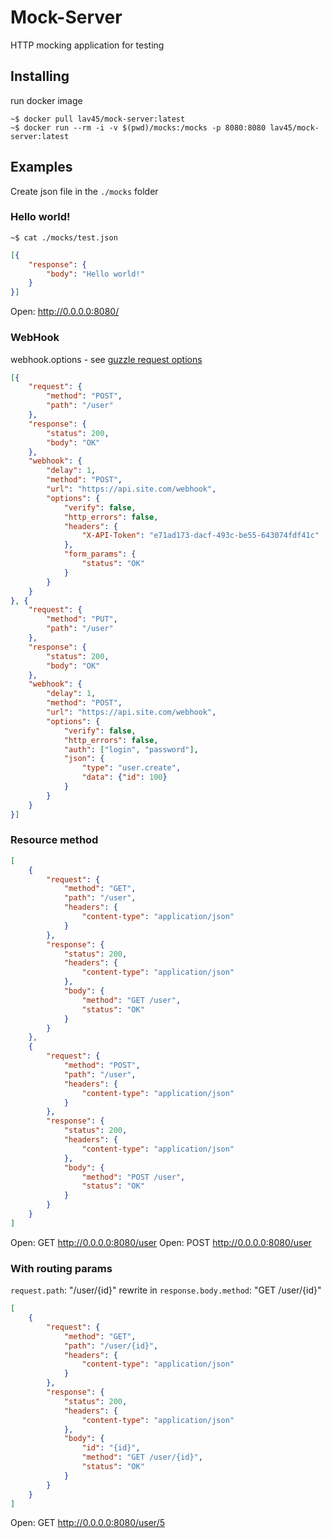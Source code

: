 # Mock-Server

HTTP mocking application for testing

## Installing
run docker image

```shell
~$ docker pull lav45/mock-server:latest
~$ docker run --rm -i -v $(pwd)/mocks:/mocks -p 8080:8080 lav45/mock-server:latest
```

## Examples
Create json file in the `./mocks` folder

### Hello world!
```shell
~$ cat ./mocks/test.json
```
```json
[{
    "response": {
        "body": "Hello world!"
    }
}]
```
Open: http://0.0.0.0:8080/

### WebHook
webhook.options - see [guzzle request options](https://docs.guzzlephp.org/en/stable/request-options.html)

```json
[{
    "request": {
        "method": "POST",
        "path": "/user"
    },
    "response": {
        "status": 200,
        "body": "OK"
    },
    "webhook": {
        "delay": 1,
        "method": "POST",
        "url": "https://api.site.com/webhook",
        "options": {
            "verify": false,
            "http_errors": false,
            "headers": {
                "X-API-Token": "e71ad173-dacf-493c-be55-643074fdf41c"
            },
            "form_params": {
                "status": "OK"
            }
        }
    }
}, {
    "request": {
        "method": "PUT",
        "path": "/user"
    },
    "response": {
        "status": 200,
        "body": "OK"
    },
    "webhook": {
        "delay": 1,
        "method": "POST",
        "url": "https://api.site.com/webhook",
        "options": {
            "verify": false,
            "http_errors": false,
            "auth": ["login", "password"],
            "json": {
                "type": "user.create",
                "data": {"id": 100}
            }
        }
    }
}]
```

### Resource method
```json
[
    {
        "request": {
            "method": "GET",
            "path": "/user",
            "headers": {
                "content-type": "application/json"
            }
        },
        "response": {
            "status": 200,
            "headers": {
                "content-type": "application/json"
            },
            "body": {
                "method": "GET /user",
                "status": "OK"
            }
        }
    },
    {
        "request": {
            "method": "POST",
            "path": "/user",
            "headers": {
                "content-type": "application/json"
            }
        },
        "response": {
            "status": 200,
            "headers": {
                "content-type": "application/json"
            },
            "body": {
                "method": "POST /user",
                "status": "OK"
            }
        }
    }
]
```
Open: GET http://0.0.0.0:8080/user
Open: POST http://0.0.0.0:8080/user

### With routing params
`request.path`: "/user/{id}" rewrite in `response.body.method`: "GET /user/{id}"
```json
[
    {
        "request": {
            "method": "GET",
            "path": "/user/{id}",
            "headers": {
                "content-type": "application/json"
            }
        },
        "response": {
            "status": 200,
            "headers": {
                "content-type": "application/json"
            },
            "body": {
                "id": "{id}",
                "method": "GET /user/{id}",
                "status": "OK"
            }
        }
    }
]
```
Open: GET http://0.0.0.0:8080/user/5